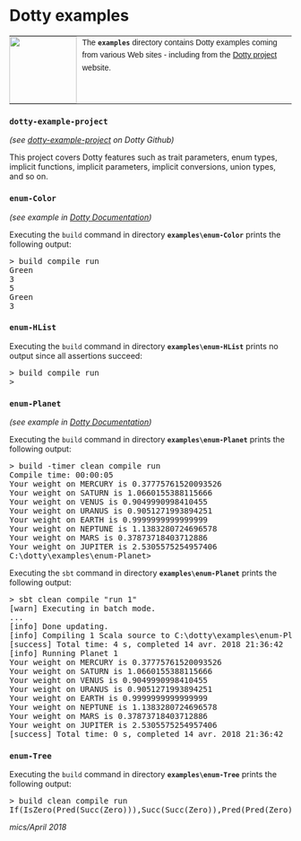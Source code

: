 # Dotty examples

<table style="font-family:Helvetica,Arial;font-size:14px;line-height:1.6;">
  <tr>
  <td style="border:0;padding:0 10px 0 0;min-width:120px;"><a href="http://dotty.epfl.ch/"><img src="https://www.cakesolutions.net/hubfs/dotty.png" style="width:120px;"/></a></td>
  <td style="border:0;padding:0;vertical-align:text-top;">The <strong><code>examples</code></strong> directory contains Dotty examples coming from various Web sites - including from the <a href="http://dotty.epfl.ch/">Dotty project</a> website.</td>
  </tr>
</table>

### `dotty-example-project`

*(see [dotty-example-project](https://github.com/lampepfl/dotty-example-project) on Dotty Github)*

This project covers Dotty features such as trait parameters, enum types, implicit functions, implicit parameters, implicit conversions, union types, and so on.

### `enum-Color`

*(see example in [Dotty Documentation](http://dotty.epfl.ch/docs/reference/enums/enums.html))*

Executing the `build` command in directory **`examples\enum-Color`** prints the following output:
<pre>
> build compile run
Green
3
5
Green
3
</pre>

### `enum-HList`

Executing the `build` command in directory **`examples\enum-HList`** prints no output since all assertions succeed:

<pre>
> build compile run
>
</pre>

### `enum-Planet`

*(see example in [Dotty Documentation](http://dotty.epfl.ch/docs/reference/enums/enums.html))*

Executing the `build` command in directory **`examples\enum-Planet`** prints the following output:

<pre>
> build -timer clean compile run
Compile time: 00:00:05
Your weight on MERCURY is 0.37775761520093526
Your weight on SATURN is 1.0660155388115666
Your weight on VENUS is 0.9049990998410455
Your weight on URANUS is 0.9051271993894251
Your weight on EARTH is 0.9999999999999999
Your weight on NEPTUNE is 1.1383280724696578
Your weight on MARS is 0.37873718403712886
Your weight on JUPITER is 2.5305575254957406
C:\dotty\examples\enum-Planet>
</pre>

Executing the `sbt` command in directory **`examples\enum-Planet`** prints the following output:

<pre>
> sbt clean compile "run 1"
[warn] Executing in batch mode.
...
[info] Done updating.
[info] Compiling 1 Scala source to C:\dotty\examples\enum-Planet\target\scala-0.7\classes...
[success] Total time: 4 s, completed 14 avr. 2018 21:36:42
[info] Running Planet 1
Your weight on MERCURY is 0.37775761520093526
Your weight on SATURN is 1.0660155388115666
Your weight on VENUS is 0.9049990998410455
Your weight on URANUS is 0.9051271993894251
Your weight on EARTH is 0.9999999999999999
Your weight on NEPTUNE is 1.1383280724696578
Your weight on MARS is 0.37873718403712886
Your weight on JUPITER is 2.5305575254957406
[success] Total time: 0 s, completed 14 avr. 2018 21:36:42
</pre>

### `enum-Tree`

Executing the `build` command in directory **`examples\enum-Tree`** prints the following output:

<pre>
> build clean compile run
If(IsZero(Pred(Succ(Zero))),Succ(Succ(Zero)),Pred(Pred(Zero))) --> 2
</pre>

*mics/April 2018*






